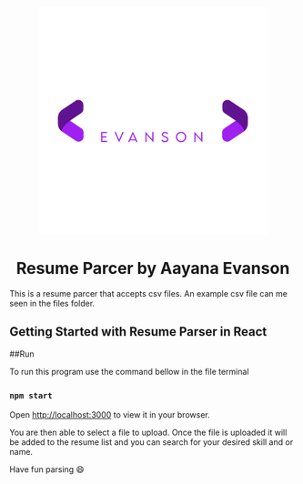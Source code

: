 <p align="center" >
  <img src="images/Anna_Logo_Inivs_white.png" width="400" height="400" />
</p>
<h1 align ="center"> Resume Parcer by Aayana Evanson </h1>

This is a resume parcer that accepts csv files. 
An example csv file can me seen in the files folder.

<h2>Getting Started with Resume Parser in React</h2>

##Run

To run this program use the command bellow in the file terminal

### `npm start`

Open [http://localhost:3000](http://localhost:3000) to view it in your browser.

You are then able to select a file to upload. 
Once the file is uploaded it will be added to the resume list and you can search for your desired skill and or name.

Have fun parsing :smile:



